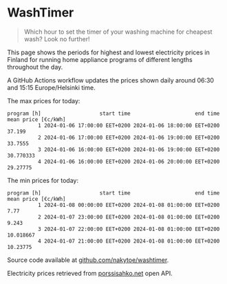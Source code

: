 
# WashTimer

> Which hour to set the timer of your washing machine for cheapest wash? Look no further!

This page shows the periods for highest and lowest electricity prices in Finland 
for running home appliance programs of different lengths throughout the day. 

A GitHub Actions workflow updates the prices shown daily around 06:30 and 15:15 Europe/Helsinki time.

The max prices for today:

	program [h]                   start time                     end time mean price [€c/kWh]
	          1 2024-01-06 17:00:00 EET+0200 2024-01-06 18:00:00 EET+0200              37.199
	          2 2024-01-06 17:00:00 EET+0200 2024-01-06 19:00:00 EET+0200             33.7555
	          3 2024-01-06 16:00:00 EET+0200 2024-01-06 19:00:00 EET+0200           30.770333
	          4 2024-01-06 16:00:00 EET+0200 2024-01-06 20:00:00 EET+0200            29.27775

The min prices for today:

	program [h]                   start time                     end time mean price [€c/kWh]
	          1 2024-01-08 00:00:00 EET+0200 2024-01-08 01:00:00 EET+0200                7.77
	          2 2024-01-07 23:00:00 EET+0200 2024-01-08 01:00:00 EET+0200               9.243
	          3 2024-01-07 22:00:00 EET+0200 2024-01-08 01:00:00 EET+0200           10.018667
	          4 2024-01-07 21:00:00 EET+0200 2024-01-08 01:00:00 EET+0200            10.23775


Source code available at [github.com/nakytoe/washtimer](https://github.com/nakytoe/washtimer).

Electricity prices retrieved from [porssisahko.net](https://porssisahko.net/api) open API.
